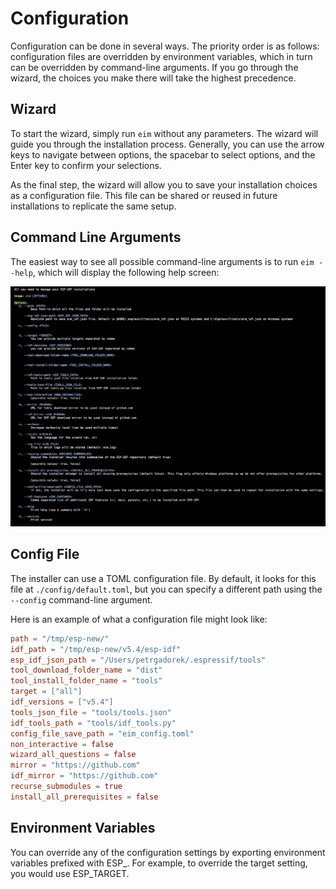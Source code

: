 # Configuration

Configuration can be done in several ways. The priority order is as follows: configuration files are overridden by environment variables, which in turn can be overridden by command-line arguments. If you go through the wizard, the choices you make there will take the highest precedence.

## Wizard

To start the wizard, simply run `eim` without any parameters. The wizard will guide you through the installation process. Generally, you can use the arrow keys to navigate between options, the spacebar to select options, and the Enter key to confirm your selections.

As the final step, the wizard will allow you to save your installation choices as a configuration file. This file can be shared or reused in future installations to replicate the same setup.

## Command Line Arguments

The easiest way to see all possible command-line arguments is to run `eim --help`, which will display the following help screen:

![Help Screen](./_static/help.png)

## Config File

The installer can use a TOML configuration file. By default, it looks for this file at `./config/default.toml`, but you can specify a different path using the `--config` command-line argument.

Here is an example of what a configuration file might look like:

```toml
path = "/tmp/esp-new/"
idf_path = "/tmp/esp-new/v5.4/esp-idf"
esp_idf_json_path = "/Users/petrgadorek/.espressif/tools"
tool_download_folder_name = "dist"
tool_install_folder_name = "tools"
target = ["all"]
idf_versions = ["v5.4"]
tools_json_file = "tools/tools.json"
idf_tools_path = "tools/idf_tools.py"
config_file_save_path = "eim_config.toml"
non_interactive = false
wizard_all_questions = false
mirror = "https://github.com"
idf_mirror = "https://github.com"
recurse_submodules = true
install_all_prerequisites = false
```

## Environment Variables

You can override any of the configuration settings by exporting environment variables prefixed with ESP\_. For example, to override the target setting, you would use ESP_TARGET.
